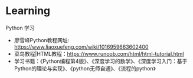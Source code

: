 # Learning
Python 学习
- 廖雪峰Python教程网址: https://www.liaoxuefeng.com/wiki/1016959663602400
- 菜鸟教程|HTML教程：https://www.runoob.com/html/html-tutorial.html
- 学习书籍：《Python编程第4版》、《深度学习的数学》、《深度学习入门：基于Python的理论与实现》、《python无师自通》、《流程的python》